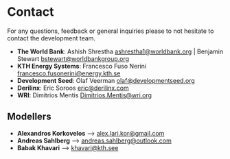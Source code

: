 # Contact

For any questions, feedback or general inquiries please to not hesitate to contact the development team.

- **The World Bank**: Ashish Shrestha <ashrestha1@worldbank.org> | Benjamin Stewart <bstewart@worldbankgroup.org>
- **KTH Energy Systems**: Francesco Fuso Nerini <francesco.fusonerini@energy.kth.se>
- **Development Seed**: Olaf Veerman <olaf@developmentseed.org>
- **Derilinx**: Eric Soroos <eric@derilinx.com>
- **WRI**: Dimitrios Mentis <Dimitrios.Mentis@wri.org>

## Modellers

- **Alexandros Korkovelos** --> <alex.lari.kor@gmail.com>
- **Andreas Sahlberg** --> <andreas.sahlberg@outlook.com>
- **Babak Khavari** --> <khavari@kth.see>
